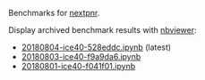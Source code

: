 Benchmarks for [nextpnr](https://github.com/YosysHQ/nextpnr).

Display archived benchmark results with [nbviewer](https://github.com/YosysHQ/nextpnr):
- [20180804-ice40-528eddc.ipynb](https://nbviewer.jupyter.org/github/YosysHQ/nextpnr-bench/blob/master/reports/20180804-ice40-528eddc.ipynb?flush_cache=true) (latest)
- [20180803-ice40-f9a9da6.ipynb](https://nbviewer.jupyter.org/github/YosysHQ/nextpnr-bench/blob/master/reports/20180803-ice40-f9a9da6.ipynb?flush_cache=true)
- [20180801-ice40-f041f01.ipynb](https://nbviewer.jupyter.org/github/YosysHQ/nextpnr-bench/blob/master/reports/20180801-ice40-f041f01.ipynb?flush_cache=true)
